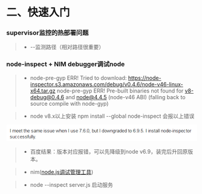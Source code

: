 # 二、快速入门

### supervisor监控的热部署问题
> * --监测路径（相对路径很重要）


### node-inspect + NIM debugger调试node

> * node-pre-gyp ERR! Tried to download: https://node-inspector.s3.amazonaws.com/debug/v0.4.6/node-v46-linux-x64.tar.gz 
node-pre-gyp ERR! Pre-built binaries not found for v8-debug@0.4.6 and node@4.4.5 (node-v46 ABI) (falling back to source compile with node-gyp)

> * node v8.x以上安装 npm install --global node-inspect 会报以上错误

![](/assets/QQ图片20171204124646.png)

> * 百度结果：版本对应报错，可以先降级到node v6.9，装完后升回原版本。

> * nim([node.js调试管理工具](http://www.ddooo.com/softdown/108257.htm))

> * node --inspect server.js 启动服务
